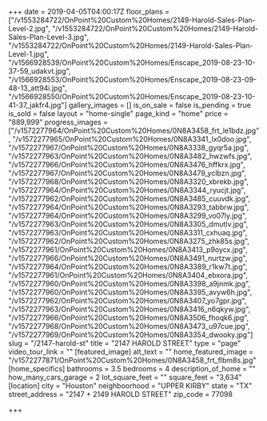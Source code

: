 +++
date = 2019-04-05T04:00:17Z
floor_plans = ["/v1553284722/OnPoint%20Custom%20Homes/2149-Harold-Sales-Plan-Level-2.jpg", "/v1553284722/OnPoint%20Custom%20Homes/2149-Harold-Sales-Plan-Level-3.jpg", "/v1553284722/OnPoint%20Custom%20Homes/2149-Harold-Sales-Plan-Level-1.jpg", "/v1566928539/OnPoint%20Custom%20Homes/Enscape_2019-08-23-10-37-59_udakvt.jpg", "/v1566928553/OnPoint%20Custom%20Homes/Enscape_2019-08-23-09-48-13_att94i.jpg", "/v1566928550/OnPoint%20Custom%20Homes/Enscape_2019-08-23-10-41-37_jakfr4.jpg"]
gallery_images = []
is_on_sale = false
is_pending = true
is_sold = false
layout = "home-single"
page_kind = "home"
price = "889,999"
progress_images = ["/v1572277964/OnPoint%20Custom%20Homes/0N8A3458_frt_le1bdz.jpg", "/v1572277965/OnPoint%20Custom%20Homes/0N8A3341_lx0doo.jpg", "/v1572277967/OnPoint%20Custom%20Homes/0N8A3338_gyqr5a.jpg", "/v1572277963/OnPoint%20Custom%20Homes/0N8A3482_hwzwfs.jpg", "/v1572277966/OnPoint%20Custom%20Homes/0N8A3476_hffkrx.jpg", "/v1572277967/OnPoint%20Custom%20Homes/0N8A3479_yclbzn.jpg", "/v1572277968/OnPoint%20Custom%20Homes/0N8A3320_xbrekb.jpg", "/v1572277964/OnPoint%20Custom%20Homes/0N8A3344_ryucjt.jpg", "/v1572277962/OnPoint%20Custom%20Homes/0N8A3485_cuuvdk.jpg", "/v1572277964/OnPoint%20Custom%20Homes/0N8A3293_tabbrw.jpg", "/v1572277964/OnPoint%20Custom%20Homes/0N8A3299_vo07ly.jpg", "/v1572277963/OnPoint%20Custom%20Homes/0N8A3305_dmutlv.jpg", "/v1572277963/OnPoint%20Custom%20Homes/0N8A3311_cxhuaq.jpg", "/v1572277962/OnPoint%20Custom%20Homes/0N8A3275_zhk85s.jpg", "/v1572277961/OnPoint%20Custom%20Homes/0N8A3413_p9oycx.jpg", "/v1572277966/OnPoint%20Custom%20Homes/0N8A3491_nurtzw.jpg", "/v1572277964/OnPoint%20Custom%20Homes/0N8A3389_r1kw7t.jpg", "/v1572277961/OnPoint%20Custom%20Homes/0N8A3404_ebxora.jpg", "/v1572277960/OnPoint%20Custom%20Homes/0N8A3398_a9jnmk.jpg", "/v1572277960/OnPoint%20Custom%20Homes/0N8A3395_avyw6h.jpg", "/v1572277962/OnPoint%20Custom%20Homes/0N8A3407_yo7gpr.jpg", "/v1572277963/OnPoint%20Custom%20Homes/0N8A3416_n6qkyw.jpg", "/v1572277966/OnPoint%20Custom%20Homes/0N8A3506_fhoqk6.jpg", "/v1572277968/OnPoint%20Custom%20Homes/0N8A3473_u97cue.jpg", "/v1572277969/OnPoint%20Custom%20Homes/0N8A3354_dwooky.jpg"]
slug = "/2147-harold-st"
title = "2147 HAROLD STREET"
type = "page"
video_tour_link = ""
[featured_image]
alt_text = ""
home_featured_image = "/v1572277871/OnPoint%20Custom%20Homes/0N8A3458_frt_flbm8s.jpg"
[home_specifics]
bathrooms = 3.5
bedrooms = 4
description_of_home = ""
how_many_cars_garage = 2
lot_square_feet = ""
square_feet = "3,634"
[location]
city = "Houston"
neighboorhood = "UPPER KIRBY"
state = "TX"
street_address = "2147 + 2149 HAROLD STREET"
zip_code = 77098

+++
